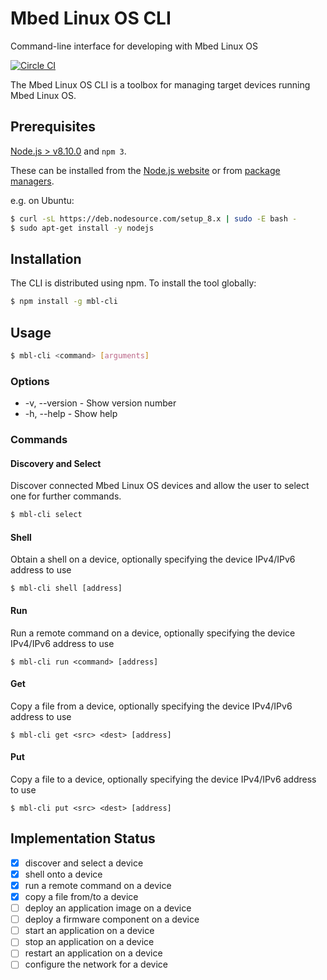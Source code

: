 # Mbed Linux OS CLI
Command-line interface for developing with Mbed Linux OS

[![Circle CI](https://circleci.com/gh/ARMmbed/mbl-cli.svg?style=shield&circle-token=367893aefffecc72cf7d17201667cd2f75d6d5c7)](https://circleci.com/gh/ARMmbed/mbl-cli/)

The Mbed Linux OS CLI is a toolbox for managing target devices running Mbed Linux OS.

## Prerequisites

[Node.js > v8.10.0](https://nodejs.org) and `npm 3`.

These can be installed from the [Node.js website](https://nodejs.org) or from [package managers](https://github.com/nodesource/distributions).

e.g. on Ubuntu:

```bash
$ curl -sL https://deb.nodesource.com/setup_8.x | sudo -E bash -
$ sudo apt-get install -y nodejs
```

## Installation

The CLI is distributed using npm. To install the tool globally:

```bash
$ npm install -g mbl-cli
```

## Usage

```bash
$ mbl-cli <command> [arguments]
```

### Options

- -v, --version - Show version number
- -h, --help - Show help

### Commands

#### Discovery and Select

Discover connected Mbed Linux OS devices and allow the user to select one for further commands.

```bash
$ mbl-cli select
```

#### Shell

Obtain a shell on a device, optionally specifying the device IPv4/IPv6 address to use

```
$ mbl-cli shell [address]
```

#### Run

Run a remote command on a device, optionally specifying the device IPv4/IPv6 address to use

```
$ mbl-cli run <command> [address]
```

#### Get

Copy a file from a device, optionally specifying the device IPv4/IPv6 address to use

```
$ mbl-cli get <src> <dest> [address]
```

#### Put

Copy a file to a device, optionally specifying the device IPv4/IPv6 address to use

```
$ mbl-cli put <src> <dest> [address]
```

## Implementation Status

- [x] discover and select a device
- [x] shell onto a device
- [x] run a remote command on a device
- [x] copy a file from/to a device
- [ ] deploy an application image on a device
- [ ] deploy a firmware component on a device
- [ ] start an application on a device
- [ ] stop an application on a device
- [ ] restart an application on a device
- [ ] configure the network for a device
